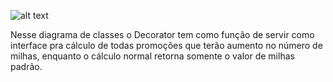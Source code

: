 ![alt text](https://www.linkpicture.com/q/classes_notaextra.png)

Nesse diagrama de classes o Decorator tem como função de servir como interface pra cálculo de todas promoções que terão aumento no número de milhas, enquanto o cálculo normal retorna somente o valor de milhas padrão.
